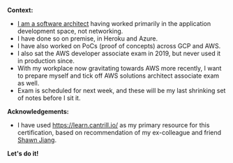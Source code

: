 **Context:**
- [I am a software architect](https://www.linkedin.com/in/aamirmulla/) having worked primarily in the application development space, not networking. 
- I have done so on premise, in Heroku and Azure. 
- I have also worked on PoCs (proof of concepts) across GCP and AWS.
- I also sat the AWS developer associate exam in 2019, but never used it in production since.
- With my workplace now gravitating towards AWS more recently, I want to prepare myself and tick off AWS solutions architect associate exam as well.
- Exam is scheduled for next week, and these will be my last shrinking set of notes before I sit it.

**Acknowledgements:**
- I have used https://learn.cantrill.io/ as my primary resource for this certification, based on recommendation of my ex-colleague and friend [Shawn Jiang](https://www.linkedin.com/in/shawnjiang/).

**Let's do it!**
